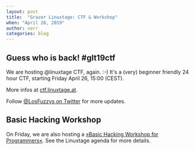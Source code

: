 ```yaml
---
layout: post
title:  "Grazer Linuxtage: CTF & Workshop"
when: "April 26, 2019"
author: verr
categories: blog
---
```


## Guess who is back! #glt19ctf

We are hosting @linuxtage CTF, again. :-) It's a (very) beginner friendly 24 hour CTF, starting Friday April 26, 15:00 (CEST). 

More infos at [ctf.linuxtage.at](https://ctf.linuxtage.at).

Follow [@LosFuzzys on Twitter](https://twitter.com/losfuzzys) for more updates.



## Basic Hacking Workshop 

On Friday, we are also hosting a [»Basic Hacking Workshop for Programmers«](https://pretalx.linuxtage.at/glt19/talk/CNSYLR/). See the Linuxtage agenda for more details.

